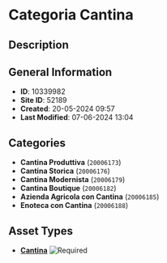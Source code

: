# Categoria Cantina

## Description

## General Information
- **ID**: 10339982
- **Site ID**: 52189
- **Created**: 20-05-2024 09:57
- **Last Modified**: 07-06-2024 13:04

## Categories
- **Cantina Produttiva** (`20006173`)
- **Cantina Storica** (`20006176`)
- **Cantina Modernista** (`20006179`)
- **Cantina Boutique** (`20006182`)
- **Azienda Agricola con Cantina** (`20006185`)
- **Enoteca con Cantina** (`20006188`)
## Asset Types
- **[Cantina](../contentStructure/cantina/README.md)** ![Required](https://img.shields.io/badge/*Required-red.svg)
